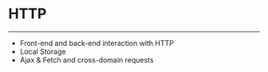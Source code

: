 # HTTP
____________________________


- Front-end and back-end interaction with HTTP 
- Local Storage 
- Ajax & Fetch and cross-domain requests
